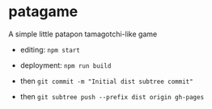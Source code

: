 # patagame
A simple little patapon tamagotchi-like game
 - editing: `npm start`

 - deployment: `npm run build`
 - then `git commit -m "Initial dist subtree commit"`
 - then `git subtree push --prefix dist origin gh-pages`